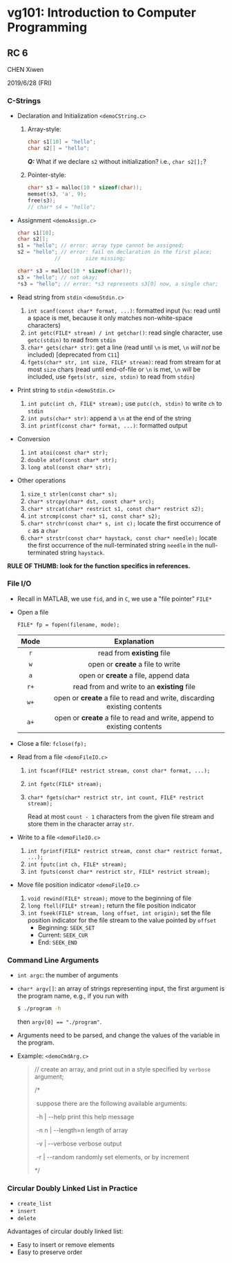 # vg101: Introduction to Computer Programming

## RC 6

CHEN Xiwen

2019/6/28 (FRI)

### C-Strings

* Declaration and Initialization `<demoCString.c>`

  1. Array-style:

     ```c
     char s1[10] = "hello";
     char s2[] = "hello";
     ```

     ***Q:*** What if we declare `s2` without initialization? i.e., `char s2[];`?

  2. Pointer-style:

     ```c
     char* s3 = malloc(10 * sizeof(char));
     memset(s3, 'a', 9);
     free(s3);
     // char* s4 = "hello";
     ```

* Assignment `<demoAssign.c>`

  ```c
  char s1[10];
  char s2[];
  s1 = "hello"; // error: array type cannot be assigned;
  s2 = "hello"; // error: fail on declaration in the first place;
  			  // 		size missing;
  
  char* s3 = malloc(10 * sizeof(char));
  s3 = "hello"; // not okay;
  *s3 = "hello"; // error: *s3 represents s3[0] now, a single char;
  ```

* Read string from `stdin` `<demoStdin.c>`

  1. `int scanf(const char* format, ...)`: formatted input (`%s`: read until a space is met, because it only matches non-white-space characters)
  2. `int getc(FILE* stream) / int getchar()`: read single character, use `getc(stdin)` to read from `stdin`
  3. `char* gets(char* str)`: get a line (read until `\n` is met, `\n` *will not* be included) [deprecated from `C11`]
  4. `fgets(char* str, int size, FILE* stream)`: read from stream for at most `size` chars (read until end-of-file or `\n` is met, `\n` *will* be included, use `fgets(str, size, stdin)` to read from `stdin`)

* Print string to `stdin` `<demoStdin.c>`

  1. `int putc(int ch, FILE* stream);` use `putc(ch, stdin)` to write `ch` to `stdin`
  2. `int puts(char* str)`: append a `\n` at the end of the string
  3. `int printf(const char* format, ...)`: formatted output

* Conversion
  1. `int atoi(const char* str);`
  2. `double atof(const char* str);`
  3. `long atol(const char* str);`
* Other operations
  1. `size_t strlen(const char* s);`
  2. `char* strcpy(char* dst, const char* src);`
  3. `char* strcat(char* restrict s1, const char* restrict s2);`
  4. `int strcmp(const char* s1, const char* s2);`
  5. `char* strchr(const char* s, int c);` locate the first occurrence of `c` as a `char`
  6. `char* strstr(const char* haystack, const char* needle);` locate the first occurrence of the null-terminated string `needle` in the null-terminated string `haystack`.

**RULE OF THUMB: look for the function specifics in references.**

### File I/O

* Recall in MATLAB, we use `fid`, and in `C`, we use a "file pointer" `FILE*`

* Open a file

  `FILE* fp = fopen(filename, mode);`

  | Mode |                         Explanation                          |
  | :--: | :----------------------------------------------------------: |
  | `r`  |                 read from **existing** file                  |
  | `w`  |              open or **create** a file to write              |
  | `a`  |            open or **create** a file, append data            |
  | `r+` |         read from and write to an **existing** file          |
  | `w+` | open or **create** a file to read and write, discarding existing contents |
  | `a+` | open or **create** a file to read and write, append to existing contents |

* Close a file: `fclose(fp);`

* Read from a file `<demoFileIO.c>`

  1. `int fscanf(FILE* restrict stream, const char* format, ...);`

  2. `int fgetc(FILE* stream);`

  3. `char* fgets(char* restrict str, int count, FILE* restrict stream);`

     Read at most `count - 1` characters from the given file stream and store them in the character array `str`.

* Write to a file `<demoFileIO.c>`

  1. `int fprintf(FILE* restrict stream, const char* restrict format, ...);`
  2. `int fputc(int ch, FILE* stream);`
  3. `int fputs(const char* restrict str, FILE* restrict stream);`

* Move file position indicator `<demoFileIO.c>`
  1. `void rewind(FILE* stream);` move to the beginning of file
  2. `long ftell(FILE* stream);` return the file position indicator
  3. `int fseek(FILE* stream, long offset, int origin);` set the file position indicator for the file stream to the value pointed by `offset`
     * Beginning: `SEEK_SET`
     * Current: `SEEK_CUR`
     * End: `SEEK_END`

### Command Line Arguments

* `int argc`: the number of arguments

* `char* argv[]`: an array of strings representing input, the first argument is the program name, e.g., if you run with

  ```bash
  $ ./program -h
  ```

  then `argv[0] == "./program"`.

* Arguments need to be parsed, and change the values of the variable in the program.

* Example: `<demoCmdArg.c>`

  >// create an array, and print out in a style specified by `verbose` argument;
  >
  >/*
  >
  >​     suppose there are the following available arguments:
  >
  >​        -h | --help                 print this help message
  >
  >​        -n n | --length=n           length of array
  >
  >​        -v | --verbose              verbose output
  >
  >​        -r | --random               randomly set elements, or by increment
  >
  >*/

### Circular Doubly Linked List in Practice

* `create_list`
* `insert`
* `delete`

Advantages of circular doubly linked list:

* Easy to insert or remove elements
* Easy to preserve order